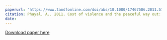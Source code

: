 ```yaml
---
paperurl: 'https://www.tandfonline.com/doi/abs/10.1080/17467586.2011.575170'
citation: Phayal, A., 2011. Cost of violence and the peaceful way out: A comparison of the Provisional Irish Republican Army and the Communist Party of Nepal (Maoists). <i>Dynamics of Asymmetric Conflict</i>, 4(1), pp.1-20.
date:
---
```


[Download paper here](https://www.researchgate.net/profile/Anup_Phayal/publication/233070516_Cost_of_violence_and_the_peaceful_way_out_A_comparison_of_the_Provisional_Irish_Republican_Army_and_the_Communist_Party_of_Nepal_Maoists/links/5c71f8dea6fdcc471595ff3f/Cost-of-violence-and-the-peaceful-way-out-A-comparison-of-the-Provisional-Irish-Republican-Army-and-the-Communist-Party-of-Nepal-Maoists.pdf)

